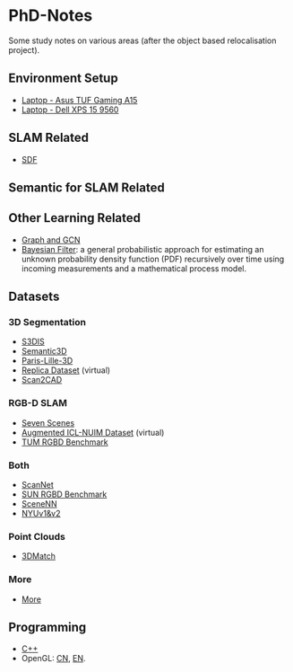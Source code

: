 # PhD-Notes
Some study notes on various areas (after the object based relocalisation project).

## Environment Setup
* [Laptop - Asus TUF Gaming A15](./AsusTUF/README.md)
* [Laptop - Dell XPS 15 9560](./DellXPS/README.md)

## SLAM Related
* [SDF](./SDF/README.md)

## Semantic for SLAM Related

## Other Learning Related
* [Graph and GCN](./GCN/README.md)
* [Bayesian Filter](https://en.wikipedia.org/wiki/Recursive_Bayesian_estimation): a general probabilistic approach for estimating an unknown probability density function (PDF) recursively over time using incoming measurements and a mathematical process model.

## Datasets
### 3D Segmentation
* [S3DIS](https://docs.google.com/forms/d/e/1FAIpQLScDimvNMCGhy_rmBA2gHfDu3naktRm6A8BPwAWWDv-Uhm6Shw/viewform?c=0&w=1)
* [Semantic3D](http://www.semantic3d.net/)
* [Paris-Lille-3D](https://npm3d.fr/paris-lille-3d)
* [Replica Dataset](https://github.com/facebookresearch/Replica-Dataset) (virtual)
* [Scan2CAD](https://github.com/skanti/Scan2CAD)
### RGB-D SLAM
* [Seven Scenes](https://www.microsoft.com/en-us/research/project/rgb-d-dataset-7-scenes/)
* [Augmented ICL-NUIM Dataset](http://redwood-data.org/indoor/dataset.html) (virtual)
* [TUM RGBD Benchmark](https://vision.in.tum.de/data/datasets/rgbd-dataset)
### Both
* [ScanNet](http://www.scan-net.org/)
* [SUN RGBD Benchmark](https://rgbd.cs.princeton.edu/)
* [SceneNN](http://103.24.77.34/scenenn/home/)
* [NYUv1&v2](https://cs.nyu.edu/~silberman/datasets/)
### Point Clouds
* [3DMatch](https://3dmatch.cs.princeton.edu/)
### More
* [More](http://www.michaelfirman.co.uk/RGBDdatasets/)


## Programming
* [C++](./C++/README.md)
* OpenGL: [CN](https://learnopengl-cn.github.io/01%20Getting%20started/04%20Hello%20Triangle/), [EN](http://www.songho.ca/opengl/index.html).
